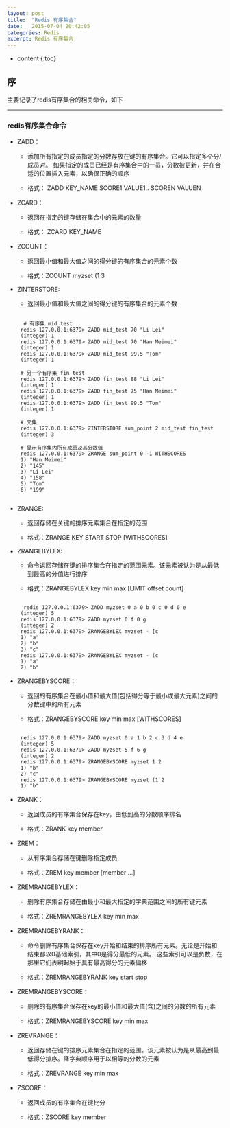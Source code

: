 ```yaml
---
layout: post
title:  "Redis 有序集合"
date:   2015-07-04 20:42:05
categories: Redis
excerpt: Redis 有序集合
---
```


* content
{:toc}


## 序

主要记录了redis有序集合的相关命令，如下

---

### redis有序集合命令

 * ZADD：

   *  添加所有指定的成员指定的分数存放在键的有序集合。它可以指定多个分/成员对。
        如果指定的成员已经是有序集合中的一员，分数被更新，并在合适的位置插入元素，以确保正确的顺序

   * 格式： ZADD KEY_NAME SCORE1 VALUE1.. SCOREN VALUEN

 * ZCARD：

   * 返回在指定的键存储在集合中的元素的数量

   * 格式： ZCARD KEY_NAME

 * ZCOUNT：

   * 返回最小值和最大值之间的得分键的有序集合的元素个数

   * 格式：ZCOUNT myzset (1 3

 * ZINTERSTORE:

   * 返回最小值和最大值之间的得分键的有序集合的元素个数
    <pre><code>
     # 有序集 mid_test
    redis 127.0.0.1:6379> ZADD mid_test 70 "Li Lei"
    (integer) 1
    redis 127.0.0.1:6379> ZADD mid_test 70 "Han Meimei"
    (integer) 1
    redis 127.0.0.1:6379> ZADD mid_test 99.5 "Tom"
    (integer) 1

    # 另一个有序集 fin_test
    redis 127.0.0.1:6379> ZADD fin_test 88 "Li Lei"
    (integer) 1
    redis 127.0.0.1:6379> ZADD fin_test 75 "Han Meimei"
    (integer) 1
    redis 127.0.0.1:6379> ZADD fin_test 99.5 "Tom"
    (integer) 1

    # 交集
    redis 127.0.0.1:6379> ZINTERSTORE sum_point 2 mid_test fin_test
    (integer) 3

    # 显示有序集内所有成员及其分数值
    redis 127.0.0.1:6379> ZRANGE sum_point 0 -1 WITHSCORES
    1) "Han Meimei"
    2) "145"
    3) "Li Lei"
    4) "158"
    5) "Tom"
    6) "199"
    </code></pre>

 * ZRANGE:

   * 返回存储在关键的排序元素集合在指定的范围

   * 格式：ZRANGE KEY START STOP [WITHSCORES]

 * ZRANGEBYLEX:

   * 命令返回存储在键的排序集合在指定的范围元素。该元素被认为是从最低到最高的分值进行排序

   * 格式：ZRANGEBYLEX key min max [LIMIT offset count]
   <pre><code>
     redis 127.0.0.1:6379> ZADD myzset 0 a 0 b 0 c 0 d 0 e
    (integer) 5
    redis 127.0.0.1:6379> ZADD myzset 0 f 0 g
    (integer) 2
    redis 127.0.0.1:6379> ZRANGEBYLEX myzset - [c
    1) "a"
    2) "b"
    3) "c"
    redis 127.0.0.1:6379> ZRANGEBYLEX myzset - (c
    1) "a"
    2) "b"
   </code></pre>

 * ZRANGEBYSCORE：

   * 返回的有序集合在最小值和最大值(包括得分等于最小或最大元素)之间的分数键中的所有元素

   * 格式：ZRANGEBYSCORE key min max [WITHSCORES]
   <pre><code>
    redis 127.0.0.1:6379> ZADD myzset 0 a 1 b 2 c 3 d 4 e
    (integer) 5
    redis 127.0.0.1:6379> ZADD myzset 5 f 6 g
    (integer) 2
    redis 127.0.0.1:6379> ZRANGEBYSCORE myzset 1 2
    1) "b"
    2) "c"
    redis 127.0.0.1:6379> ZRANGEBYSCORE myzset (1 2
    1) "b"
   </code></pre>

 * ZRANK：

   * 返回成员的有序集合保存在key，由低到高的分数顺序排名

   * 格式：ZRANK key member

 * ZREM：

   * 从有序集合存储在键删除指定成员

   * 格式：ZREM key member [member ...]

 * ZREMRANGEBYLEX：

   * 删除有序集合存储在由最小和最大指定的字典范围之间的所有键元素

   * 格式：ZREMRANGEBYLEX key min max

 * ZREMRANGEBYRANK：

   * 命令删除有序集合保存在key开始和结束的排序所有元素。无论是开始和结束都以0基础索引，其中0是得分最低的元素。
        这些索引可以是负数，在那里它们表明起始于具有最高得分的元素偏移

   * 格式：ZREMRANGEBYRANK key start stop

 * ZREMRANGEBYSCORE：

   * 删除的有序集合保存在key的最小值和最大值(含)之间的分数的所有元素

   * 格式：ZREMRANGEBYSCORE key min max

 * ZREVRANGE：

   * 返回存储在键的排序元素集合在指定的范围。该元素被认为是从最高到最低得分排序。降字典顺序用于以相等的分数的元素

   * 格式：ZREVRANGE key min max

 * ZSCORE：

   * 返回成员的有序集合在键比分

   * 格式：ZSCORE key member

